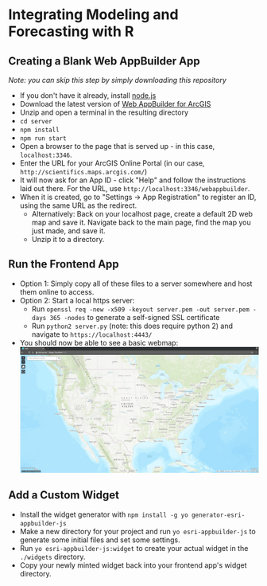 # Integrating Modeling and Forecasting with R

## Creating a Blank Web AppBuilder App
*Note: you can skip this step by simply downloading this repository*
- If you don't have it already, install [node.js](https://nodejs.org/en/download/)
- Download the latest version of [Web AppBuilder for ArcGIS](https://developers.arcgis.com/web-appbuilder/)
- Unzip and open a terminal in the resulting directory
- `cd server`
- `npm install`
- `npm run start`
- Open a browser to the page that is served up - in this case, `localhost:3346`.
- Enter the URL for your ArcGIS Online Portal (in our case, `http://scientifics.maps.arcgis.com/`)
- It will now ask for an App ID - click "Help" and follow the instructions laid out there. For the URL, use `http://localhost:3346/webappbuilder`.
- When it is created, go to "Settings -> App Registration" to register an ID, using the same URL as the redirect.
	- Alternatively: Back on your localhost page, create a default 2D web map and save it. Navigate back to the main page, find the map you just made, and save it.
	- Unzip it to a directory.

## Run the Frontend App
- Option 1: Simply copy all of these files to a server somewhere and host them online to access.
- Option 2: Start a local https server:
	- Run `openssl req -new -x509 -keyout server.pem -out server.pem -days 365 -nodes` to generate a self-signed SSL certificate
	- Run `python2 server.py` (note: this does require python 2) and navigate to `https://localhost:4443/`
- You should now be able to see a basic webmap: ![basic](images/2018/07/basic.png)

## Add a Custom Widget
- Install the widget generator with `npm install -g yo generator-esri-appbuilder-js`
- Make a new directory for your project and run `yo esri-appbuilder-js` to generate some initial files and set some settings.
- Run `yo esri-appbuilder-js:widget` to create your actual widget in the `./widgets` directory.
- Copy your newly minted widget back into your frontend app's widget directory.

